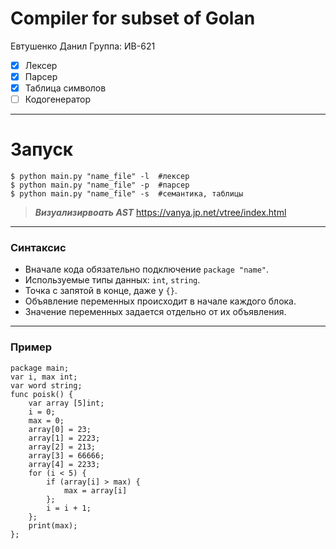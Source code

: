 
#  Compiler for subset of Golan
Евтушенко Данил 
Группа: ИВ-621
- [x] Лексер
- [x] Парсер
- [x] Таблица символов
- [ ] Кодогенератор
***
# Запуск

```
$ python main.py "name_file" -l  #лексер
$ python main.py "name_file" -p  #парсер
$ python main.py "name_file" -s  #семантика, таблицы
```
> ***Визуализирвоать AST***
> https://vanya.jp.net/vtree/index.html
***
### Синтаксис
- Вначале кода обязательно подключение `package "name"`.
- Используемые типы данных: `int`, `string`.
- Точка с запятой в конце, даже у `{}`.
- Объявление переменных происходит в начале каждого блока.
- Значение переменных задается отдельно от их объявления.
***
### Пример
```
package main;
var i, max int;
var word string;
func poisk() {
	var array [5]int;
	i = 0;
	max = 0;
	array[0] = 23;
	array[1] = 2223;
	array[2] = 213;
	array[3] = 66666;
	array[4] = 2233;
	for (i < 5) {
		if (array[i] > max) {
			max = array[i]
		};
		i = i + 1;
	};
	print(max);
};
```
